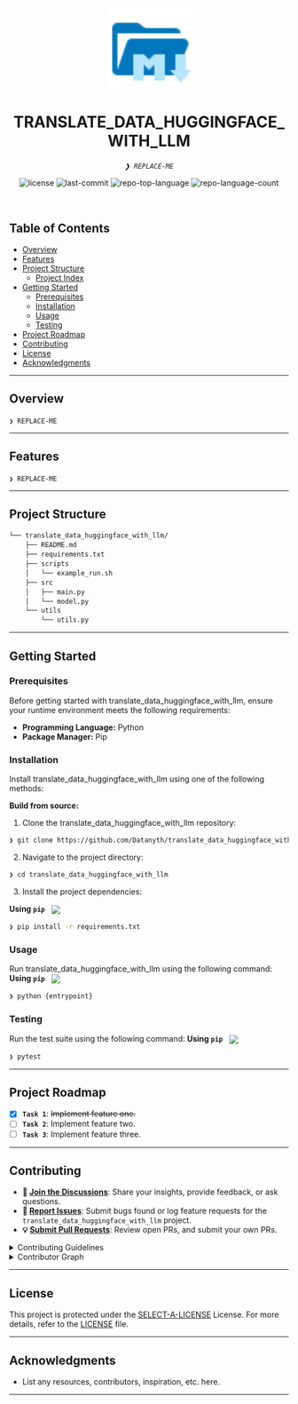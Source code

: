 <p align="center">
    <img src="https://raw.githubusercontent.com/PKief/vscode-material-icon-theme/ec559a9f6bfd399b82bb44393651661b08aaf7ba/icons/folder-markdown-open.svg" align="center" width="30%">
</p>
<p align="center"><h1 align="center">TRANSLATE_DATA_HUGGINGFACE_WITH_LLM</h1></p>
<p align="center">
	<em><code>❯ REPLACE-ME</code></em>
</p>
<p align="center">
	<img src="https://img.shields.io/github/license/Datanyth/translate_data_huggingface_with_llm?style=default&logo=opensourceinitiative&logoColor=white&color=0080ff" alt="license">
	<img src="https://img.shields.io/github/last-commit/Datanyth/translate_data_huggingface_with_llm?style=default&logo=git&logoColor=white&color=0080ff" alt="last-commit">
	<img src="https://img.shields.io/github/languages/top/Datanyth/translate_data_huggingface_with_llm?style=default&color=0080ff" alt="repo-top-language">
	<img src="https://img.shields.io/github/languages/count/Datanyth/translate_data_huggingface_with_llm?style=default&color=0080ff" alt="repo-language-count">
</p>
<p align="center"><!-- default option, no dependency badges. -->
</p>
<p align="center">
	<!-- default option, no dependency badges. -->
</p>
<br>

##  Table of Contents

- [ Overview](#-overview)
- [ Features](#-features)
- [ Project Structure](#-project-structure)
  - [ Project Index](#-project-index)
- [ Getting Started](#-getting-started)
  - [ Prerequisites](#-prerequisites)
  - [ Installation](#-installation)
  - [ Usage](#-usage)
  - [ Testing](#-testing)
- [ Project Roadmap](#-project-roadmap)
- [ Contributing](#-contributing)
- [ License](#-license)
- [ Acknowledgments](#-acknowledgments)

---

##  Overview

<code>❯ REPLACE-ME</code>

---

##  Features

<code>❯ REPLACE-ME</code>

---

##  Project Structure

```sh
└── translate_data_huggingface_with_llm/
    ├── README.md
    ├── requirements.txt
    ├── scripts
    │   └── example_run.sh
    ├── src
    │   ├── main.py
    │   └── model.py
    └── utils
        └── utils.py
```




---
##  Getting Started

###  Prerequisites

Before getting started with translate_data_huggingface_with_llm, ensure your runtime environment meets the following requirements:

- **Programming Language:** Python
- **Package Manager:** Pip


###  Installation

Install translate_data_huggingface_with_llm using one of the following methods:

**Build from source:**

1. Clone the translate_data_huggingface_with_llm repository:
```sh
❯ git clone https://github.com/Datanyth/translate_data_huggingface_with_llm
```

2. Navigate to the project directory:
```sh
❯ cd translate_data_huggingface_with_llm
```

3. Install the project dependencies:


**Using `pip`** &nbsp; [<img align="center" src="https://img.shields.io/badge/Pip-3776AB.svg?style={badge_style}&logo=pypi&logoColor=white" />](https://pypi.org/project/pip/)

```sh
❯ pip install -r requirements.txt
```




###  Usage
Run translate_data_huggingface_with_llm using the following command:
**Using `pip`** &nbsp; [<img align="center" src="https://img.shields.io/badge/Pip-3776AB.svg?style={badge_style}&logo=pypi&logoColor=white" />](https://pypi.org/project/pip/)

```sh
❯ python {entrypoint}
```


###  Testing
Run the test suite using the following command:
**Using `pip`** &nbsp; [<img align="center" src="https://img.shields.io/badge/Pip-3776AB.svg?style={badge_style}&logo=pypi&logoColor=white" />](https://pypi.org/project/pip/)

```sh
❯ pytest
```


---
##  Project Roadmap

- [X] **`Task 1`**: <strike>Implement feature one.</strike>
- [ ] **`Task 2`**: Implement feature two.
- [ ] **`Task 3`**: Implement feature three.

---

##  Contributing

- **💬 [Join the Discussions](https://github.com/Datanyth/translate_data_huggingface_with_llm/discussions)**: Share your insights, provide feedback, or ask questions.
- **🐛 [Report Issues](https://github.com/Datanyth/translate_data_huggingface_with_llm/issues)**: Submit bugs found or log feature requests for the `translate_data_huggingface_with_llm` project.
- **💡 [Submit Pull Requests](https://github.com/Datanyth/translate_data_huggingface_with_llm/blob/main/CONTRIBUTING.md)**: Review open PRs, and submit your own PRs.

<details closed>
<summary>Contributing Guidelines</summary>

1. **Fork the Repository**: Start by forking the project repository to your github account.
2. **Clone Locally**: Clone the forked repository to your local machine using a git client.
   ```sh
   git clone https://github.com/Datanyth/translate_data_huggingface_with_llm
   ```
3. **Create a New Branch**: Always work on a new branch, giving it a descriptive name.
   ```sh
   git checkout -b new-feature-x
   ```
4. **Make Your Changes**: Develop and test your changes locally.
5. **Commit Your Changes**: Commit with a clear message describing your updates.
   ```sh
   git commit -m 'Implemented new feature x.'
   ```
6. **Push to github**: Push the changes to your forked repository.
   ```sh
   git push origin new-feature-x
   ```
7. **Submit a Pull Request**: Create a PR against the original project repository. Clearly describe the changes and their motivations.
8. **Review**: Once your PR is reviewed and approved, it will be merged into the main branch. Congratulations on your contribution!
</details>

<details closed>
<summary>Contributor Graph</summary>
<br>
<p align="left">
   <a href="https://github.com{/Datanyth/translate_data_huggingface_with_llm/}graphs/contributors">
      <img src="https://contrib.rocks/image?repo=Datanyth/translate_data_huggingface_with_llm">
   </a>
</p>
</details>

---

##  License

This project is protected under the [SELECT-A-LICENSE](https://choosealicense.com/licenses) License. For more details, refer to the [LICENSE](https://choosealicense.com/licenses/) file.

---

##  Acknowledgments

- List any resources, contributors, inspiration, etc. here.

---